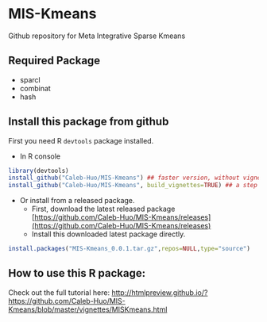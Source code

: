 # MIS-Kmeans
Github repository for Meta Integrative Sparse Kmeans

## Required Package
* sparcl
* combinat
* hash

## Install this package from github
First you need R `devtools` package installed.

* In R console
```R
library(devtools)
install_github("Caleb-Huo/MIS-Kmeans") ## faster version, without vignettes.
install_github("Caleb-Huo/MIS-Kmeans", build_vignettes=TRUE) ## a step by step guidence how to use this pacakge.
```

* Or install from a released package.
    - First, download the latest released package 
[https://github.com/Caleb-Huo/MIS-Kmeans/releases](https://github.com/Caleb-Huo/MIS-Kmeans/releases)
    - Install this downloaded latest package directly.
```R
install.packages("MIS-Kmeans_0.0.1.tar.gz",repos=NULL,type="source")
```

## How to use this R package:

Check out the full tutorial here:
http://htmlpreview.github.io/?https://github.com/Caleb-Huo/MIS-Kmeans/blob/master/vignettes/MISKmeans.html


